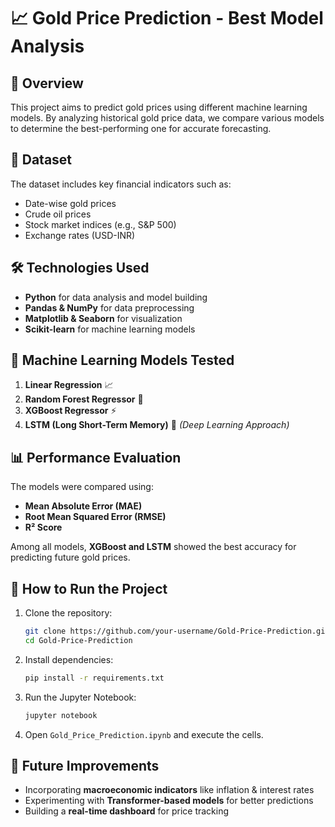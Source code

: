 
# 📈 Gold Price Prediction - Best Model Analysis  

## 📌 Overview  
This project aims to predict gold prices using different machine learning models. By analyzing historical gold price data, we compare various models to determine the best-performing one for accurate forecasting.  

## 📂 Dataset  
The dataset includes key financial indicators such as:  
- Date-wise gold prices  
- Crude oil prices  
- Stock market indices (e.g., S&P 500)  
- Exchange rates (USD-INR)  

## 🛠️ Technologies Used  
- **Python** for data analysis and model building  
- **Pandas & NumPy** for data preprocessing  
- **Matplotlib & Seaborn** for visualization  
- **Scikit-learn** for machine learning models  

## 🚀 Machine Learning Models Tested  
1. **Linear Regression** 📈  
2. **Random Forest Regressor** 🌲  
3. **XGBoost Regressor** ⚡  
4. **LSTM (Long Short-Term Memory)** 🧠 *(Deep Learning Approach)*  

## 📊 Performance Evaluation  
The models were compared using:  
- **Mean Absolute Error (MAE)**  
- **Root Mean Squared Error (RMSE)**  
- **R² Score**  

Among all models, **XGBoost and LSTM** showed the best accuracy for predicting future gold prices.  

## 🔧 How to Run the Project  
1. Clone the repository:  
   ```sh
   git clone https://github.com/your-username/Gold-Price-Prediction.git
   cd Gold-Price-Prediction
   ```  
2. Install dependencies:  
   ```sh
   pip install -r requirements.txt
   ```  
3. Run the Jupyter Notebook:  
   ```sh
   jupyter notebook
   ```  
4. Open `Gold_Price_Prediction.ipynb` and execute the cells.  

## 📌 Future Improvements  
- Incorporating **macroeconomic indicators** like inflation & interest rates  
- Experimenting with **Transformer-based models** for better predictions  
- Building a **real-time dashboard** for price tracking  

